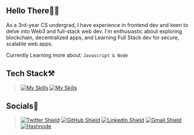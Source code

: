 <!-- About Me -->
## Hello There👋🏻
As a 3rd-year CS undergrad, I have experience in frontend dev and keen to delve into Web3 and full-stack web dev.
I'm enthusiastic about exploring blockchain, decentralized apps, and Learning Full Stack dev for secure,
scalable web apps.

Currently Learning more about:
<code>Javascript & Node</code>

## Tech Stack⚒️
>
>[![My Skills](https://skillicons.dev/icons?i=html,css,javascript,react,nodejs,tailwind&theme=dark)](https://skillicons.dev)
>[![My Skills](https://skillicons.dev/icons?i=c,cpp,python,git,postman,gcp&theme=dark)](https://skillicons.dev)
>
## Socials📶
>[![Twitter Shield](https://img.shields.io/badge/-Twitter-blue?style=for-the-badge&logo=twitter&logoColor=white&colorB=555)](https://twitter.com/@BaibhavTiwari11)
>[![GitHub Shield](https://img.shields.io/badge/-GitHub-black?style=for-the-badge&logo=github&logoColor=white&colorB=555)](https://github.com/BaibhavTiwari)
>[![LinkedIn Shield](https://img.shields.io/badge/-LinkedIn-blue?style=for-the-badge&logo=linkedin&logoColor=white&colorB=0077B5)](https://www.linkedin.com/in/baibhavtiwari)
>[![Gmail Shield](https://img.shields.io/badge/-Gmail-red?style=for-the-badge&logo=gmail&logoColor=white&colorB=DB4437)](mailto:baibhavtiwari37@gmail.com)
>[![Hashnode](https://img.shields.io/badge/-Hashnode-2962FF?style=for-the-badge&logo=hashnode&logoColor=white)](https://hashnode.com/@baibhavv)



